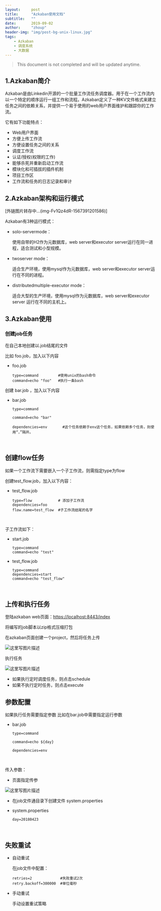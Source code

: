 ```yaml
---
layout:     post
title:      "Azkaban使用文档"
subtitle:   ""
date:       2019-09-02
author:     "zhoup"
header-img: "img/post-bg-unix-linux.jpg"
tags:
    - Azkaban
    - 调度系统
    - 大数据
---
```


> This document is not completed and will be updated anytime.

## 1.Azkaban简介

Azkaban是由Linkedin开源的一个批量工作流任务调度器。用于在一个工作流内以一个特定的顺序运行一组工作和流程。Azkaban定义了一种KV文件格式来建立任务之间的依赖关系，并提供一个易于使用的web用户界面维护和跟踪你的工作流。

它有如下功能特点：

- Web用户界面
- 方便上传工作流
- 方便设置任务之间的关系
- 调度工作流
- 认证/授权(权限的工作)
- 能够杀死并重新启动工作流
- 模块化和可插拔的插件机制
- 项目工作区
- 工作流和任务的日志记录和审计

## 2.Azkaban架构和运行模式

[外链图片转存中...(img-Fv1Qz4dR-1567391201586)]

Azkaban有3种运行模式：

- solo-servermode：

  使用自带的H2作为元数据库，web server和executor server运行在同一进程，适合测试和小型规模。

- twoserver mode：

  适合生产环境，使用mysql作为元数据库，web server和executor server运行在不同的进程。

- distributedmultiple-executor mode：

  适合大型的生产环境，使用mysql作为元数据库，web server和executor server 运行在不同的主机上。

## 3.Azkaban使用

### 创建job任务

在自己本地创建以.job结尾的文件

比如 foo.job，加入以下内容

- foo.job

  ```
  type=command         #使用unix的bash命令
  command=echo "foo"   #执行一条bash
  ```


创建 bar.job ，加入以下内容

- bar.job

  ```
  type=command

  command=echo "bar"

  dependencies=env       #这个任务依赖于env这个任务，如果依赖多个任务，则使用“，”隔开。
  ```

  ​

## 创建flow任务

如果一个工作流下需要嵌入一个子工作流，则需指定type为flow

创建test_flow.job，加入以下内容：

- test_flow.job

  ```
  type=flow   		   # 添加子工作流
  dependencies=foo
  flow.name=test_flow  #子工作流结尾的名字
  ```

  ​

子工作流如下：

- start.job

  ```
  type=command
  command=echo "test"
  ```

- test_flow.job

  ```
  type=command
  dependencies=start
  command=echo "test_flow"
  ```

  ​

## 上传和执行任务

登陆azkaban web页面：<https://localhost:8443/index>

将编写的job脚本以zip格式压缩打包

在azkaban页面创建一个project，然后将任务上传

![这里写图片描述](https://img-blog.csdn.net/20180423140109837?watermark/2/text/aHR0cHM6Ly9ibG9nLmNzZG4ubmV0L3FxXzI4NTQ5OTA1/font/5a6L5L2T/fontsize/400/fill/I0JBQkFCMA==/dissolve/70)

执行任务

![这里写图片描述](https://img-blog.csdn.net/20180423140127466?watermark/2/text/aHR0cHM6Ly9ibG9nLmNzZG4ubmV0L3FxXzI4NTQ5OTA1/font/5a6L5L2T/fontsize/400/fill/I0JBQkFCMA==/dissolve/70)

- 如果执行定时调度任务，则点击schedule
- 如果不执行定时任务，则点击execute

## 参数配置

如果执行任务需要指定参数
比如在bar.job中需要指定运行参数

- bar.job

  ```
  type=command

  command=echo ${day}

  dependencies=env 
  ```

  ​

传入参数：

- 页面指定传参

![这里写图片描述](https://img-blog.csdn.net/20180423140141917?watermark/2/text/aHR0cHM6Ly9ibG9nLmNzZG4ubmV0L3FxXzI4NTQ5OTA1/font/5a6L5L2T/fontsize/400/fill/I0JBQkFCMA==/dissolve/70)

- 在job文件通目录下创建文件 system.properties

- system.properties

  ```
  day=20180423
  ```

  ​

## 失败重试

- 自动重试

   在job文件中配置：

  ```
  retries=2  		    #失败重试2次
  retry.backoff=300000  #单位毫秒
  ```

- 手动重试

   手动设置重试策略